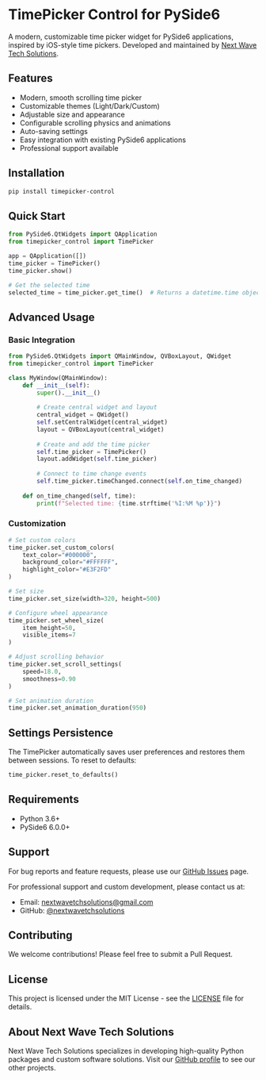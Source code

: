 # TimePicker Control for PySide6

A modern, customizable time picker widget for PySide6 applications, inspired by iOS-style time pickers. Developed and maintained by [Next Wave Tech Solutions](https://github.com/nextwavetchsolutions).

## Features

- Modern, smooth scrolling time picker
- Customizable themes (Light/Dark/Custom)
- Adjustable size and appearance
- Configurable scrolling physics and animations
- Auto-saving settings
- Easy integration with existing PySide6 applications
- Professional support available

## Installation

```bash
pip install timepicker-control
```

## Quick Start

```python
from PySide6.QtWidgets import QApplication
from timepicker_control import TimePicker

app = QApplication([])
time_picker = TimePicker()
time_picker.show()

# Get the selected time
selected_time = time_picker.get_time()  # Returns a datetime.time object
```

## Advanced Usage

### Basic Integration

```python
from PySide6.QtWidgets import QMainWindow, QVBoxLayout, QWidget
from timepicker_control import TimePicker

class MyWindow(QMainWindow):
    def __init__(self):
        super().__init__()
        
        # Create central widget and layout
        central_widget = QWidget()
        self.setCentralWidget(central_widget)
        layout = QVBoxLayout(central_widget)
        
        # Create and add the time picker
        self.time_picker = TimePicker()
        layout.addWidget(self.time_picker)
        
        # Connect to time change events
        self.time_picker.timeChanged.connect(self.on_time_changed)
    
    def on_time_changed(self, time):
        print(f"Selected time: {time.strftime('%I:%M %p')}")
```

### Customization

```python
# Set custom colors
time_picker.set_custom_colors(
    text_color="#000000",
    background_color="#FFFFFF",
    highlight_color="#E3F2FD"
)

# Set size
time_picker.set_size(width=320, height=500)

# Configure wheel appearance
time_picker.set_wheel_size(
    item_height=50,
    visible_items=7
)

# Adjust scrolling behavior
time_picker.set_scroll_settings(
    speed=18.0,
    smoothness=0.90
)

# Set animation duration
time_picker.set_animation_duration(950)
```

## Settings Persistence

The TimePicker automatically saves user preferences and restores them between sessions. To reset to defaults:

```python
time_picker.reset_to_defaults()
```

## Requirements

- Python 3.6+
- PySide6 6.0.0+

## Support

For bug reports and feature requests, please use our [GitHub Issues](https://github.com/nextwavetchsolutions/timepicker-control/issues) page.

For professional support and custom development, please contact us at:
- Email: nextwavetchsolutions@gmail.com
- GitHub: [@nextwavetchsolutions](https://github.com/nextwavetchsolutions)

## Contributing

We welcome contributions! Please feel free to submit a Pull Request.

## License

This project is licensed under the MIT License - see the [LICENSE](LICENSE) file for details.

## About Next Wave Tech Solutions

Next Wave Tech Solutions specializes in developing high-quality Python packages and custom software solutions. Visit our [GitHub profile](https://github.com/nextwavetchsolutions) to see our other projects. 